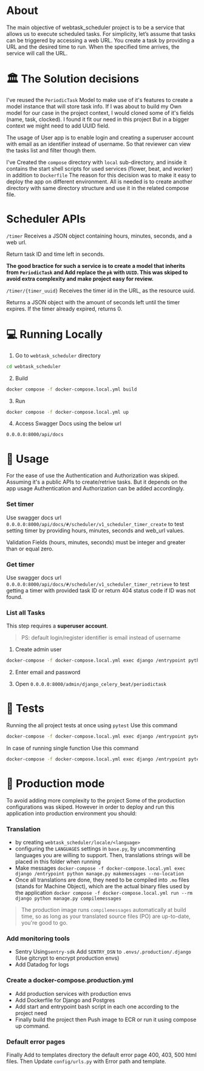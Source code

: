 # About

The main objective of webtask_scheduler project is to be  a service that allows us to execute scheduled tasks.
For simplicity, let’s assume that tasks can be triggered by accessing a web URL. You create
a task by providing a URL and the desired time to run.
When the specified time arrives, the service will call the URL.

# 🏛️ The Solution decisions


I've reused the `PeriodicTask` Model to make use of it's features to create a model instance that will store task info.
If I was about to build my Own model for our case in the project context, I would cloned some of it's fields (name, task, clocked).
I found it fit our need in this project But in a bigger context we might need to add UUID field.

The usage of User app is to enable login and creating a superuser account with email as an identifier instead of username. So that reviewer can view the tasks list and filter though them.


I've Created the `compose` directory with `local` sub-directory, and inside it contains the start shell scripts for used services (flower, beat, and worker) in addition to `Dockerfile` The reason for this decision was to make it easy to deploy the app on different environment. All is needed is to create another directory with same directory structure and use it in the related compose file.

# Scheduler APIs

`/timer` Receives a JSON object containing hours, minutes, seconds, and a web url.

Return task ID and time left in seconds.

**The good bractice for such a service is to create a model that inherits from `PeriodicTask` and Add replace the `pk` with `UUID`. This was skiped to avoid extra complexity and make project easy for review.**

`/timer/{timer_uuid}` Receives the timer id in the URL, as the resource uuid. 

Returns a JSON object with the amount of seconds left until the timer expires.
If the timer already expired, returns 0.


# 💻 Running Locally

1. Go to `webtask_scheduler` directory

```bash
cd webtask_scheduler
```

2. Build

```bash
docker compose -f docker-compose.local.yml build
```

3. Run

```bash
docker compose -f docker-compose.local.yml up
```

4. Access Swagger Docs using the below url

```
0.0.0.0:8000/api/docs
```

# 🔨 Usage
For the ease of use the Authentication and Authorization was skiped.
Assuming it's a public APIs to create/retrive tasks. But it depends on the app usage Authentication and Authorization can be added accordingly.

### Set timer

Use swagger docs url `0.0.0.0:8000/api/docs/#/scheduler/v1_scheduler_timer_create` to test setting timer by providing hours, minutes, seconds and web_url values.

Validation Fields (hours, minutes, seconds) must be integer and greater than or equal zero.

### Get timer

Use swagger docs url `0.0.0.0:8000/api/docs/#/scheduler/v1_scheduler_timer_retrieve` to test getting a timer with provided task ID or return 404 status code if ID was not found.

### List all Tasks

This step requires a **superuser account**.
> PS: default login/register identifier is email instead of username

1. Create admin user

```bash
docker-compose -f docker-compose.local.yml exec django /entrypoint python manage.py createsuperuser
```

2. Enter email and password

3. Open `0.0.0.0:8000/admin/django_celery_beat/periodictask`

# 🧪 Tests

Running the all project tests at once using `pytest` Use this command

```bash
docker-compose -f docker-compose.local.yml exec django /entrypoint pytest
```

In case of running single function Use this command

```bash
docker-compose -f docker-compose.local.yml exec django /entrypoint pytest -s -vv -k <test_function>
```

# 🚀 Production mode

To avoid adding more complexity to the project Some of the production configurations was skiped. However in order to deploy and run this application into production environment you should:

### Translation

- by creating `webtask_scheduler/locale/<language>`
- configuring the `LANGUAGES` settings in `base.py`, by uncommenting languages you are willing to support. Then, translations strings will be placed in this folder when running
- Make messages `docker-compose -f docker-compose.local.yml exec django /entrypoint python manage.py makemessages --no-location`
- Once all translations are done, they need to be compiled into `.mo` files (stands for Machine Object), which are the actual binary files used by the application `docker compose -f docker-compose.local.yml run --rm django python manage.py compilemessages`

> The production image runs `compilemessages` automatically at build time, so as long as your translated source files (PO) are up-to-date, you're good to go.


### Add monitoring tools

- Sentry Using`sentry-sdk` Add `SENTRY_DSN` to `.envs/.production/.django` (Use gitcrypt to encrypt production envs)
- Add Datadog for logs

### Create a docker-compose.production.yml

- Add production services with production envs
- Add Dockerfile for Django and Postgres
- Add start and entrypoint bash script in each one according to the project need
- Finally build the project then Push image to ECR or run it using compose up command.

### Default error pages

Finally Add to templates directory the default error page 400, 403, 500 html files. Then Update `config/urls.py` with Error path and template.

